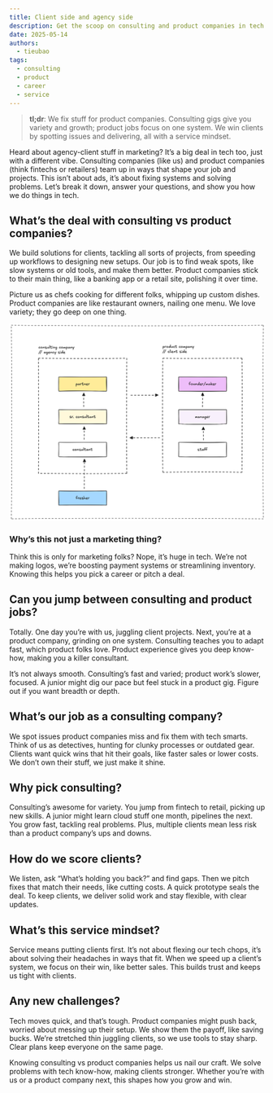 ```yaml
---
title: Client side and agency side
description: Get the scoop on consulting and product companies in tech. Find out what ascertain their roles, perks, and how to win clients.
date: 2025-05-14
authors:
  - tieubao
tags:
  - consulting
  - product
  - career
  - service
---
```


> **tl;dr**: We fix stuff for product companies. Consulting gigs give you variety and growth; product jobs focus on one system. We win clients by spotting issues and delivering, all with a service mindset.

Heard about agency-client stuff in marketing? It’s a big deal in tech too, just with a different vibe. Consulting companies (like us) and product companies (think fintechs or retailers) team up in ways that shape your job and projects. This isn’t about ads, it’s about fixing systems and solving problems. Let’s break it down, answer your questions, and show you how we do things in tech.

## What’s the deal with consulting vs product companies?

We build solutions for clients, tackling all sorts of projects, from speeding up workflows to designing new setups. Our job is to find weak spots, like slow systems or old tools, and make them better. Product companies stick to their main thing, like a banking app or a retail site, polishing it over time.

Picture us as chefs cooking for different folks, whipping up custom dishes. Product companies are like restaurant owners, nailing one menu. We love variety; they go deep on one thing.

![](assets/client-side-agency-side.png)

### Why’s this not just a marketing thing?

Think this is only for marketing folks? Nope, it’s huge in tech. We’re not making logos, we’re boosting payment systems or streamlining inventory. Knowing this helps you pick a career or pitch a deal.

## Can you jump between consulting and product jobs?

Totally. One day you’re with us, juggling client projects. Next, you’re at a product company, grinding on one system. Consulting teaches you to adapt fast, which product folks love. Product experience gives you deep know-how, making you a killer consultant.

It’s not always smooth. Consulting’s fast and varied; product work’s slower, focused. A junior might dig our pace but feel stuck in a product gig. Figure out if you want breadth or depth.

## What’s our job as a consulting company?

We spot issues product companies miss and fix them with tech smarts. Think of us as detectives, hunting for clunky processes or outdated gear. Clients want quick wins that hit their goals, like faster sales or lower costs. We don’t own their stuff, we just make it shine.

## Why pick consulting?

Consulting’s awesome for variety. You jump from fintech to retail, picking up new skills. A junior might learn cloud stuff one month, pipelines the next. You grow fast, tackling real problems. Plus, multiple clients mean less risk than a product company’s ups and downs.

## How do we score clients?

We listen, ask “What’s holding you back?” and find gaps. Then we pitch fixes that match their needs, like cutting costs. A quick prototype seals the deal. To keep clients, we deliver solid work and stay flexible, with clear updates.

## What’s this service mindset?

Service means putting clients first. It’s not about flexing our tech chops, it’s about solving their headaches in ways that fit. When we speed up a client’s system, we focus on their win, like better sales. This builds trust and keeps us tight with clients.

## Any new challenges?

Tech moves quick, and that’s tough. Product companies might push back, worried about messing up their setup. We show them the payoff, like saving bucks. We’re stretched thin juggling clients, so we use tools to stay sharp. Clear plans keep everyone on the same page.

Knowing consulting vs product companies helps us nail our craft. We solve problems with tech know-how, making clients stronger. Whether you’re with us or a product company next, this shapes how you grow and win.
